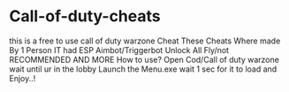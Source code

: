 # Call-of-duty-cheats
this is a free to use call of duty warzone Cheat
These Cheats Where made By 1 Person 
IT had 
ESP 
Aimbot/Triggerbot
Unlock All
Fly/not RECOMMENDED
AND MORE
How to use?
Open Cod/Call of duty warzone
wait until ur in the lobby
Launch the Menu.exe
wait 1 sec for it to load and 
Enjoy..!

